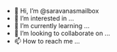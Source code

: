 - 👋 Hi, I’m @saravanasmailbox
- 👀 I’m interested in ...
- 🌱 I’m currently learning ...
- 💞️ I’m looking to collaborate on ...
- 📫 How to reach me ...

<!---
saravanasmailbox/saravanasmailbox is a ✨ special ✨ repository because its `README.md` (this file) appears on your GitHub profile.
You can click the Preview link to take a look at your changes.
--->
